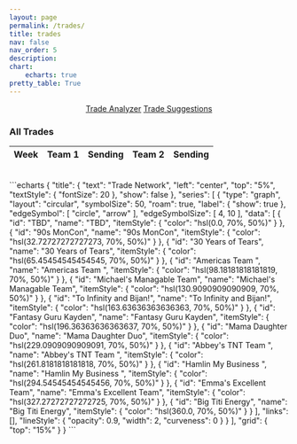 ```yaml
---
layout: page
permalink: /trades/
title: trades
nav: false
nav_order: 5
description:
chart:
    echarts: true
pretty_table: True
---
```


<center>
<div class="row mb-3">
    <div class="col-12">
        <a href="trade_analyzer" class="btn btn-primary ">Trade Analyzer</a>
        <a href="trade_suggestions" class="btn btn-primary">Trade Suggestions</a>
    </div>
</div>
</center>



### All Trades
<table
data-click-to-select="true"
data-search="false"
data-toggle="table"
data-url="{{ "/assets/json/transactions/trades_2025.json"}}">
<thead>
    <tr>
     <th data-field="week" data-halign="left" data-align="left" data-sortable="true">Week</th>
     <th data-field="team_1" data-halign="center" data-align="center" data-sortable="true">Team 1</th>
     <th data-field="team_1_sending" data-halign="center" data-align="center" data-sortable="false">Sending</th>
     <th data-field="team_2" data-halign="center" data-align="center" data-sortable="false">Team 2</th>
     <th data-field="team_2_sending" data-halign="center" data-align="center" data-sortable="true">Sending</th>
    </tr>
</thead>
</table>
<br>
```echarts
{
    "title": {
        "text": "Trade Network",
        "left": "center",
        "top": "5%",
        "textStyle": {
            "fontSize": 20
        },
        "show": false
    },
    "series": [
        {
            "type": "graph",
            "layout": "circular",
            "symbolSize": 50,
            "roam": true,
            "label": {
                "show": true
            },
            "edgeSymbol": [
                "circle",
                "arrow"
            ],
            "edgeSymbolSize": [
                4,
                10
            ],
            "data": [
                {
                    "id": "TBD",
                    "name": "TBD",
                    "itemStyle": {
                        "color": "hsl(0.0, 70%, 50%)"
                    }
                },
                {
                    "id": "90s MonCon",
                    "name": "90s MonCon",
                    "itemStyle": {
                        "color": "hsl(32.72727272727273, 70%, 50%)"
                    }
                },
                {
                    "id": "30 Years of Tears",
                    "name": "30 Years of Tears",
                    "itemStyle": {
                        "color": "hsl(65.45454545454545, 70%, 50%)"
                    }
                },
                {
                    "id": "Americas Team ",
                    "name": "Americas Team ",
                    "itemStyle": {
                        "color": "hsl(98.18181818181819, 70%, 50%)"
                    }
                },
                {
                    "id": "Michael's Managable Team",
                    "name": "Michael's Managable Team",
                    "itemStyle": {
                        "color": "hsl(130.9090909090909, 70%, 50%)"
                    }
                },
                {
                    "id": "To Infinity and Bijan!",
                    "name": "To Infinity and Bijan!",
                    "itemStyle": {
                        "color": "hsl(163.63636363636363, 70%, 50%)"
                    }
                },
                {
                    "id": "Fantasy Guru Kayden",
                    "name": "Fantasy Guru Kayden",
                    "itemStyle": {
                        "color": "hsl(196.36363636363637, 70%, 50%)"
                    }
                },
                {
                    "id": "Mama Daughter Duo",
                    "name": "Mama Daughter Duo",
                    "itemStyle": {
                        "color": "hsl(229.0909090909091, 70%, 50%)"
                    }
                },
                {
                    "id": "Abbey's TNT Team ",
                    "name": "Abbey's TNT Team ",
                    "itemStyle": {
                        "color": "hsl(261.8181818181818, 70%, 50%)"
                    }
                },
                {
                    "id": "Hamlin My Business ",
                    "name": "Hamlin My Business ",
                    "itemStyle": {
                        "color": "hsl(294.54545454545456, 70%, 50%)"
                    }
                },
                {
                    "id": "Emma's Excellent Team",
                    "name": "Emma's Excellent Team",
                    "itemStyle": {
                        "color": "hsl(327.27272727272725, 70%, 50%)"
                    }
                },
                {
                    "id": "Big Titi Energy",
                    "name": "Big Titi Energy",
                    "itemStyle": {
                        "color": "hsl(360.0, 70%, 50%)"
                    }
                }
            ],
            "links": [],
            "lineStyle": {
                "opacity": 0.9,
                "width": 2,
                "curveness": 0
            }
        }
    ],
    "grid": {
        "top": "15%"
    }
}
```

